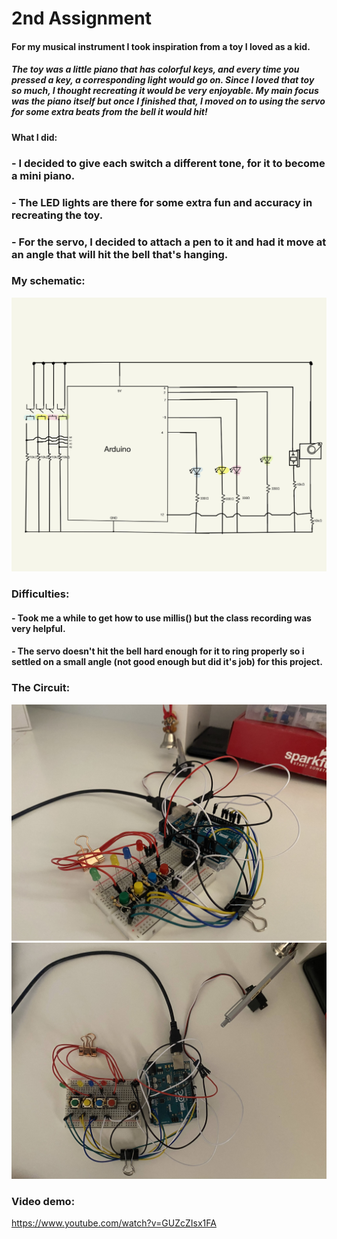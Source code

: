 # 2nd Assignment
#### For my musical instrument I took inspiration from a toy I loved as a kid. 
##### The toy was a little piano that has colorful keys, and every time you pressed a key, a corresponding light would go on. Since I loved that toy so much, I thought recreating it would be very enjoyable. My main focus was the piano itself but once I finished that, I moved on to using the servo for some extra beats from the bell it would hit!
#### What I did:
### - I decided to give each switch a different tone, for it to become a mini piano.
### - The LED lights are there for some extra fun and accuracy in recreating the toy.
### - For the servo, I decided to attach a pen to it and had it move at an angle that will hit the bell that's hanging.
### My schematic:
![](IMG_0615.JPG)
### Difficulties:
#### - Took me a while to get how to use millis() but the class recording was very helpful.
#### - The servo doesn't hit the bell hard enough for it to ring properly so i settled on a small angle (not good enough but did it's job) for this project.
### The Circuit:
![](IMG_1888.jpg)
![](IMG_1889.jpg)
### Video demo:
https://www.youtube.com/watch?v=GUZcZIsx1FA
